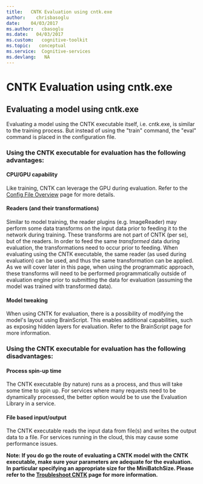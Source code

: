 ```yaml
---
title:   CNTK Evaluation using cntk.exe
author:    chrisbasoglu
date:    04/03/2017
ms.author:   cbasoglu
ms.date:   04/03/2017
ms.custom:   cognitive-toolkit
ms.topic:   conceptual
ms.service:  Cognitive-services
ms.devlang:   NA
---
```


# CNTK Evaluation using cntk.exe

## Evaluating a model using cntk.exe

Evaluating a model using the CNTK executable itself, i.e. cntk.exe, is similar to the training process. But instead of using the "train" command, the "eval" command is placed in the configuration file.

### Using the CNTK executable for evaluation has the following advantages:

#### CPU/GPU capability
Like training, CNTK can leverage the GPU during evaluation. Refer to the [Config File Overview](./BrainScript-Config-file-overview.md) page for more details.

#### Readers (and their transformations)    
Similar to model training, the reader plugins (e.g. ImageReader) may perform some data transforms on the input data prior to feeding it to the network during training. These transforms are not part of CNTK (per se), but of the readers. In order to feed the same *transformed* data during evaluation, the transformations need to occur prior to feeding. When evaluating using the CNTK executable, the same reader (as used during evaluation) can be used, and thus the same transformation can be applied. As we will cover later in this page, when using the programmatic approach, these transforms will need to be performed programmatically outside of evaluation engine prior to submitting the data for evaluation (assuming the model was trained with transformed data).    
#### Model tweaking
When using CNTK for evaluation, there is a possibility of modifying the model's layout using BrainScript. This enables additional capabilities, such as exposing hidden layers for evaluation. Refer to the BrainScript page for more information.    

### Using the CNTK executable for evaluation has the following disadvantages:

#### Process spin-up time
The CNTK executable (by nature) runs as a process, and thus will take some time to spin up. For services where many requests need to be dynamically processed, the better option would be to use the Evaluation Library in a service.
#### File based input/output
The CNTK executable reads the input data from file(s) and writes the output data to a file. For services running in the cloud, this may cause some performance issues.

**Note: If you do go the route of evaluating a CNTK model with the CNTK executable, make sure your parameters are adequate for the evaluation. In particular specifying an appropriate size for the MiniBatchSize. Please refer to the [Troubleshoot CNTK](./Troubleshoot-CNTK.md) page for more information.**
